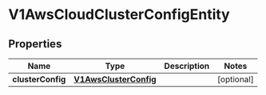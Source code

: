 # V1AwsCloudClusterConfigEntity

## Properties
Name | Type | Description | Notes
------------ | ------------- | ------------- | -------------
**clusterConfig** | [**V1AwsClusterConfig**](V1AwsClusterConfig.md) |  |  [optional]
